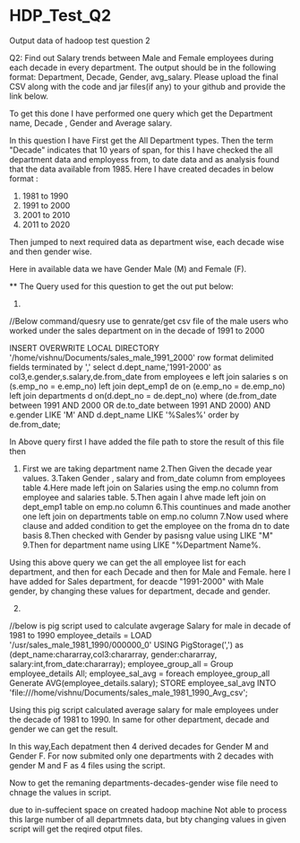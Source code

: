 # HDP_Test_Q2
Output data of hadoop test question 2


Q2:
Find out Salary trends between Male and Female employees during each decade in every department. The output should be in the following format: Department, Decade, Gender, avg_salary. Please upload the final CSV along with the code and jar files(if any) to your github and provide the link below.


To get this done I have performed one query which get the Department name, Decade , Gender and Average salary.

In this question I have First get the All Department types.
Then the term "Decade" indicates that 10 years of span, for this I have checked the all department data and employess from, to date data and as analysis found that the data available from 1985.
Here I have created decades in below format :


 1. 1981 to 1990
 2. 1991 to 2000
 3. 2001 to 2010
 4. 2011 to 2020
 
 Then jumped to next required data as department wise, each decade wise  and then gender wise.
 
 Here in available data we have Gender Male (M) and Female (F).
 
 ** The Query used for this question to get the out put below:
 
  1.
  //Below command/quesry use to genrate/get csv file of the male users who worked under the sales department on in the decade of 1991 to 2000

INSERT OVERWRITE LOCAL DIRECTORY '/home/vishnu/Documents/sales_male_1991_2000' row format delimited fields terminated by ',' select d.dept_name,'1991-2000' as col3,e.gender,s.salary,de.from_date from employees e left join salaries s on (s.emp_no = e.emp_no) left join dept_emp1 de on (e.emp_no = de.emp_no) left join departments d on(d.dept_no = de.dept_no) where (de.from_date between 1991 AND 2000 OR de.to_date between 1991 AND 2000) AND e.gender LIKE 'M' AND d.dept_name LIKE '%Sales%' order by de.from_date;

 
In Above query first I have added the  file path to store the result of this file then 

1. First we are taking department name 
2.Then Given the decade year values.
3.Taken Gender , salary and from_date column from employees table 
4.Here made left join on Salaries using the emp.no column from employee and salaries table.
5.Then again I ahve made left join on dept_emp1 table on emp.no column
6.This countinues and made another one left join on departments table on emp.no column
7.Now used where clause and  added condition to get the employee on the froma dn to date basis 
8.Then checked with Gender by pasisng value using LIKE "M"
9.Then for department name using LIKE "%Department Name%.

Using this above query we can get the all employee list for each department, and then for each Decade and then for Male and Female.
here I have added for Sales department, for deacde "1991-2000" with Male gender, by changing these values for department, decade and gender.




2. 
 //below is pig script used to calculate avgerage Salary for male in decade  of 1981 to 1990
employee_details = LOAD '/usr/sales_male_1981_1990/000000_0' USING PigStorage(',') as (dept_name:chararray,col3:chararray, gender:chararray, salary:int,from_date:chararray);
employee_group_all = Group employee_details All;
employee_sal_avg = foreach employee_group_all  Generate
  AVG(employee_details.salary);
STORE employee_sal_avg INTO 'file:///home/vishnu/Documents/sales_male_1981_1990_Avg_csv';

Using this pig script calculated average salary for male employees under the decade of 1981 to 1990.
In same for other department, decade and gender we can get the result.

In this way,Each depatment then 4 derived decades  for Gender M and Gender F.
 For now submited only one departments with 2 decades with gender M and F as 4 files using the script.
 
 Now to get the remaning departments-decades-gender wise file need to chnage the values in script.
 
 due to in-suffecient space on created hadoop machine Not able to process this large number of all departmnets data, but bty changing values in given script will get the reqired otput files.
 
 
